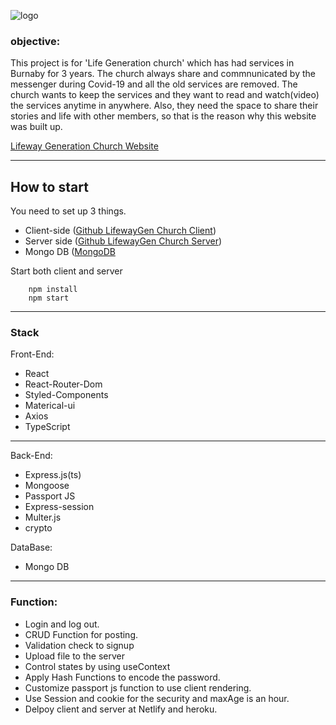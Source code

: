 ![logo](https://user-images.githubusercontent.com/40595616/114822019-4dafca00-9d76-11eb-94e2-243c81ce51a8.png)

### objective:
This project is for 'Life Generation church' which has had services in Burnaby for 3 years. The church always share and commnunicated by the messenger during Covid-19 and all the old services are removed. The church wants to keep the services and they want to read and watch(video) the services anytime in anywhere. Also, they need the space to share their stories and life with other members, so that is the reason why this website was built up.

[Lifeway Generation Church Website](https://lifewaygen.ga)
___
## How to start
 You need to set up 3 things.
 - Client-side  ([Github LifewayGen Church Client](https://github.com/johnyun930/LifewayChurch_client))
 - Server side  ([Github LifewayGen Church Server](https://github.com/johnyun930/Lifewaychurch))
 - Mongo DB ([MongoDB](https://www.mongodb.com/)

Start both client and server
```
    npm install
    npm start
```
___
### Stack
Front-End:
- React
- React-Router-Dom
- Styled-Components
- Materical-ui
- Axios
- TypeScript
____
Back-End:
- Express.js(ts)
- Mongoose
- Passport JS
- Express-session
- Multer.js
- crypto

DataBase:
- Mongo DB
____
### Function:
- Login and log out.
- CRUD Function for posting.
- Validation check to signup
- Upload file to the server
- Control states by using useContext
- Apply Hash Functions to encode the password.
- Customize passport js function to use client rendering.
- Use Session and cookie for the security and maxAge is an hour.
- Delpoy client and server at Netlify and heroku.


